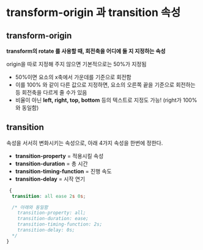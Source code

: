 # transform-origin 과 transition 속성

## transform-origin

**transform의 rotate 를 사용할 때, 회전축을 어디에 둘 지 지정하는 속성**

origin을 따로 지정해 주지 않으면 기본적으로는 50%가 지정됨

- 50%이면 요소의 x축에서 가운데를 기준으로 회전함
- 이를 100% 와 같이 다른 값으로 지정하면, 요소의 오른쪽 끝을 기준으로 회전하는 등 회전축을 다르게 줄 수가 있음
- 비율이 아닌 **left, right, top, bottom** 등의 텍스트로 지정도 가능! (right가 100%와 동일함)

## transition

속성을 서서히 변화시키는 속성으로, 아래 4가지 속성을 한번에 정한다.

- **transition-property** = 적용시킬 속성
- **transition-duration** = 총 시간
- **transition-timing-function** = 진행 속도
- **transition-delay** = 시작 연기

```css
 {
  transition: all ease 2s 0s;

  /* 아래와 동일함
    transition-property: all;
    transition-duration: ease;
    transition-timing-function: 2s;
    transition-delay: 0s;
  */
}
```
